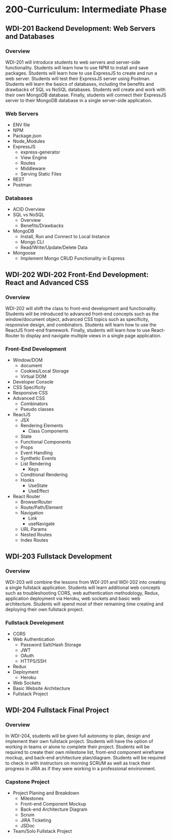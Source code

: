 # 200-Curriculum: Intermediate Phase

## WDI-201 Backend Development: Web Servers and Databases

### Overview

WDI-201 will introduce students to web servers and server-side functionality. Students will learn how to use NPM to install and save packages. Students will learn how to use ExpressJS to create and run a web server. Students will test their ExpressJS server using Postman. Students will learn the basics of databases, including the benefits and drawbacks of SQL vs NoSQL databases. Students will create and work with their own MongoDB database. Finally, students will connect their ExpressJS server to their MongoDB database in a single server-side application.

### Web Servers
* ENV file
* NPM
* Package.json
* Node_Modules
* ExpressJS
	* express-generator
	* View Engine
	* Routes
	* Middleware
	* Serving Static Files
* REST
* Postman

### Databases
* ACID Overview
* SQL vs NoSQL
	* Overview
	* Benefits/Drawbacks
* MongoDB
	* Install, Run and Connect to Local Instance
	* Mongo CLI
	* Read/Write/Update/Delete Data
* Mongoose
	* Implement Mongo CRUD Functionality in Express

## WDI-202 WDI-202 Front-End Development: React and Advanced CSS

### Overview

WDI-202 will shift the class to front-end development and functionality. Students will be introduced to advanced front-end concepts such as the window/document object, advanced CSS topics such as specificity, responsive design,  and combinators. Students will learn how to use the ReactJS front-end framework. Finally, students will learn how to use React-Router to display and navigate multiple views in a single page application.

### Front-End Development
* Window/DOM
	* document
	* Cookies/Local Storage
	* Virtual DOM
* Developer Console
* CSS Specificity 
* Responsive CSS
* Advanced CSS
	* Combinators
	* Pseudo classes
* ReactJS
	* JSX
	* Rendering Elements
		* Class Components
	* State
	* Functional Components
	* Props
	* Event Handling
	* Synthetic Events
	* List Rendering
		* Keys
	* Conditional Rendering
	* Hooks
		* UseState
		* UseEffect
* React Router
	* BrowserRouter
	* Route/Path/Element
	* Navigation
		* Link
		* useNavigate
	* URL Params
	* Nested Routes
	* Index Routes

## WDI-203 Fullstack Development

### Overview

WDI-203 will combine the lessons from WDI-201 and WDI-202 into creating a single fullstack application. Students will learn additional web concepts such as troubleshooting CORS, web authentication methodology, Redux, application deployment via Heroku, web sockets and basic web architecture. Students will spend most of their remaining time creating and deploying their own fullstack project.

### Fullstack Development
* CORS
* Web Authentication
	* Password Salt/Hash Storage
	* JWT
	* OAuth
	* HTTPS/SSH
* Redux
* Deployment
	* Heroku
* Web Sockets
* Basic Website Architecture
* Fullstack Project

## WDI-204 Fullstack Final Project

### Overview

In WDI-204, students will be given full autonomy to plan, design and implement their own fullstack project. Students will have the option of working in teams or alone to complete their project. Students will be required to create their own milestone list, front-end component wireframe mockup, and back-end architecture plan/diagram. Students will be required to check in with instructors on morning SCRUM as well as track their progress in JIRA as if they were working in a professional environment.

### Capstone Project
* Project Planing and Breakdown
	* Milestones
	* Front-end Component Mockup
	* Back-end Architecture Diagram
	* Scrum
	* JIRA Ticketing
	* JSDoc
* Team/Solo Fullstack Project
